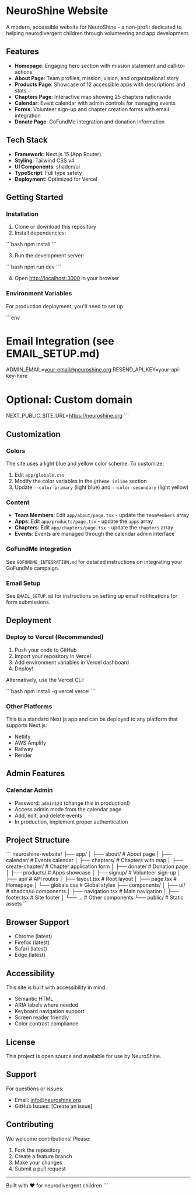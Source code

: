 # NeuroShine Website

A modern, accessible website for NeuroShine - a non-profit dedicated to helping neurodivergent children through volunteering and app development.

## Features

- **Homepage**: Engaging hero section with mission statement and call-to-actions
- **About Page**: Team profiles, mission, vision, and organizational story
- **Products Page**: Showcase of 12 accessible apps with descriptions and stats
- **Chapters Page**: Interactive map showing 25 chapters nationwide
- **Calendar**: Event calendar with admin controls for managing events
- **Forms**: Volunteer sign-up and chapter creation forms with email integration
- **Donate Page**: GoFundMe integration and donation information

## Tech Stack

- **Framework**: Next.js 15 (App Router)
- **Styling**: Tailwind CSS v4
- **UI Components**: shadcn/ui
- **TypeScript**: Full type safety
- **Deployment**: Optimized for Vercel

## Getting Started

### Installation

1. Clone or download this repository
2. Install dependencies:

\`\`\`bash
npm install
\`\`\`

3. Run the development server:

\`\`\`bash
npm run dev
\`\`\`

4. Open [http://localhost:3000](http://localhost:3000) in your browser

### Environment Variables

For production deployment, you'll need to set up:

\`\`\`env
# Email Integration (see EMAIL_SETUP.md)
ADMIN_EMAIL=your-email@neuroshine.org
RESEND_API_KEY=your-api-key-here

# Optional: Custom domain
NEXT_PUBLIC_SITE_URL=https://neuroshine.org
\`\`\`

## Customization

### Colors

The site uses a light blue and yellow color scheme. To customize:

1. Edit `app/globals.css`
2. Modify the color variables in the `@theme inline` section
3. Update `--color-primary` (light blue) and `--color-secondary` (light yellow)

### Content

- **Team Members**: Edit `app/about/page.tsx` - update the `teamMembers` array
- **Apps**: Edit `app/products/page.tsx` - update the `apps` array
- **Chapters**: Edit `app/chapters/page.tsx` - update the `chapters` array
- **Events**: Events are managed through the calendar admin interface

### GoFundMe Integration

See `GOFUNDME_INTEGRATION.md` for detailed instructions on integrating your GoFundMe campaign.

### Email Setup

See `EMAIL_SETUP.md` for instructions on setting up email notifications for form submissions.

## Deployment

### Deploy to Vercel (Recommended)

1. Push your code to GitHub
2. Import your repository in Vercel
3. Add environment variables in Vercel dashboard
4. Deploy!

Alternatively, use the Vercel CLI:

\`\`\`bash
npm install -g vercel
vercel
\`\`\`

### Other Platforms

This is a standard Next.js app and can be deployed to any platform that supports Next.js:
- Netlify
- AWS Amplify
- Railway
- Render

## Admin Features

### Calendar Admin

- Password: `admin123` (change this in production!)
- Access admin mode from the calendar page
- Add, edit, and delete events
- In production, implement proper authentication

## Project Structure

\`\`\`
neuroshine-website/
├── app/
│   ├── about/          # About page
│   ├── calendar/       # Events calendar
│   ├── chapters/       # Chapters with map
│   ├── create-chapter/ # Chapter application form
│   ├── donate/         # Donation page
│   ├── products/       # Apps showcase
│   ├── signup/         # Volunteer sign-up
│   ├── api/            # API routes
│   ├── layout.tsx      # Root layout
│   ├── page.tsx        # Homepage
│   └── globals.css     # Global styles
├── components/
│   ├── ui/             # shadcn/ui components
│   ├── navigation.tsx  # Main navigation
│   ├── footer.tsx      # Site footer
│   └── ...             # Other components
└── public/             # Static assets
\`\`\`

## Browser Support

- Chrome (latest)
- Firefox (latest)
- Safari (latest)
- Edge (latest)

## Accessibility

This site is built with accessibility in mind:
- Semantic HTML
- ARIA labels where needed
- Keyboard navigation support
- Screen reader friendly
- Color contrast compliance

## License

This project is open source and available for use by NeuroShine.

## Support

For questions or issues:
- Email: info@neuroshine.org
- GitHub Issues: [Create an issue]

## Contributing

We welcome contributions! Please:
1. Fork the repository
2. Create a feature branch
3. Make your changes
4. Submit a pull request

---

Built with ❤️ for neurodivergent children
\`\`\`

